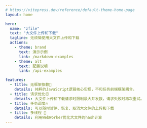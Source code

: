 ```yaml
---
# https://vitepress.dev/reference/default-theme-home-page
layout: home

hero:
  name: "zfile"
  text: "大文件上传和下载"
  tagline: 无烦恼使用大文件上传和下载
  actions:
    - theme: brand
      text: 演示示例
      link: /markdown-examples
    - theme: alt
      text: 配置说明
      link: /api-examples

features:
  - title: 无框架依赖🍎
    details: 纯粹的JavaScript逻辑核心实现，不和任务前端框架耦合。
  - title: 请求优化😊
    details: 大文件上传和下载请求时限制最大并发数，请求失败时再次重试。
  - title: 任务调度🔥
    details: 可以随时暂停、恢复、取消大文件的上传和下载
  - title: 多线程 🚀
    details: 利用WebWorker优化大文件的hash计算
---
```


